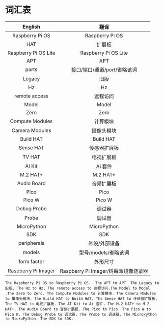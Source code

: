 # 词汇表


| English          | 翻译           |
|:------------------:|:---------------:|
| Raspberry Pi OS | Raspberry Pi OS |
|HAT|扩展板|
|Raspberry Pi OS Lite|Raspberry Pi OS Lite|
| APT              | APT           |
|ports |接口/端口/通道/port/省略该词|
| Legacy           | 旧版           |
| Hz               | Hz            |
| remote access    | 远程访问       |
| Model            | Model         |
| Zero             | Zero          |
| Compute Modules  | 计算模块       |
| Camera Modules   | 摄像头模块     |
| Build HAT        | Build HAT     |
| Sense HAT        | 传感器扩展板   |
| TV HAT           | 电视扩展板     |
| AI Kit           | Ai 套件       |
| M.2 HAT+        | M.2 HAT+      |
| Audio Board      | 音频扩展板     |
| Pico             | Pico          |
| Pico W           | Pico W        |
| Debug Probe      | 调试器        |
| Probe            | 调试器        |
| MicroPython      | MicroPython   |
| SDK              | SDK           |
|peripherals |外设/外部设备|
|models|型号/models/省略该词|
|form factor|外形尺寸|
|Raspberry Pi Imager|Raspberry Pi Imager/树莓派镜像烧录器|

`The Raspberry Pi OS to Raspberry Pi OS.  The APT to APT. The Legacy to 旧版. The Hz to Hz. The remote access to 远程访问.The Model to Model .The Zero to Zero. The Compute Modules to 计算模块. The Camera Modules to 摄像头模块. The Build HAT to Build HAT. The Sense HAT to 传感器扩展板. The TV HAT to 电视扩展板. The AI Kit to Ai 套件. The M.2 HAT+ to M.2 HAT+. The Audio Board to 音频扩展板. The Pico to Pico. The Pico W to Pico W. The Debug Probe to 调试器. The Probe to 调试器. The MicroPython to MicroPython. The SDK to SDK.`
